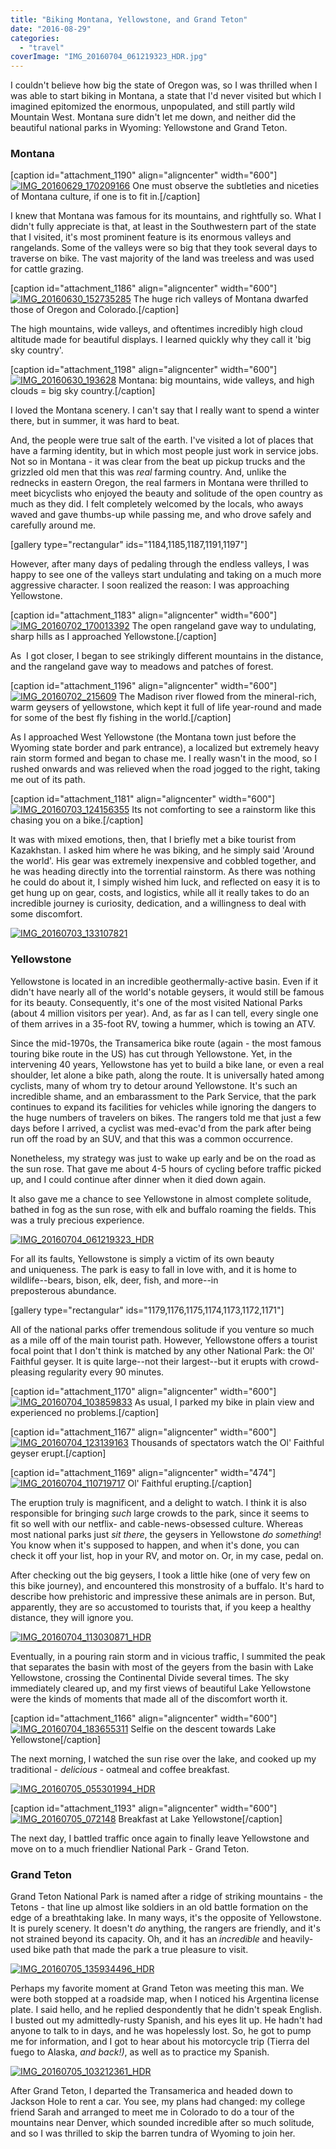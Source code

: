 ```yaml
---
title: "Biking Montana, Yellowstone, and Grand Teton"
date: "2016-08-29"
categories:
  - "travel"
coverImage: "IMG_20160704_061219323_HDR.jpg"
---
```


I couldn't believe how big the state of Oregon was, so I was thrilled when I was able to start biking in Montana, a state that I'd never visited but which I imagined epitomized the enormous, unpopulated, and still partly wild Mountain West. Montana sure didn't let me down, and neither did the beautiful national parks in Wyoming: Yellowstone and Grand Teton.

### Montana

\[caption id="attachment_1190" align="aligncenter" width="600"\][![IMG_20160629_170209166](images/IMG_20160629_170209166-600x450.jpg)](/wp-content/uploads/2016/07/IMG_20160629_170209166.jpg) One must observe the subtleties and niceties of Montana culture, if one is to fit in.\[/caption\]

I knew that Montana was famous for its mountains, and rightfully so. What I didn't fully appreciate is that, at least in the Southwestern part of the state that I visited, it's most prominent feature is its enormous valleys and rangelands. Some of the valleys were so big that they took several days to traverse on bike. The vast majority of the land was treeless and was used for cattle grazing.

\[caption id="attachment_1186" align="aligncenter" width="600"\][![IMG_20160630_152735285](images/IMG_20160630_152735285-600x348.jpg)](/wp-content/uploads/2016/07/IMG_20160630_152735285.jpg) The huge rich valleys of Montana dwarfed those of Oregon and Colorado.\[/caption\]

The high mountains, wide valleys, and oftentimes incredibly high cloud altitude made for beautiful displays. I learned quickly why they call it 'big sky country'.

\[caption id="attachment_1198" align="aligncenter" width="600"\][![IMG_20160630_193628](images/IMG_20160630_193628-600x600.jpg)](/wp-content/uploads/2016/07/IMG_20160630_193628.jpg) Montana: big mountains, wide valleys, and high clouds = big sky country.\[/caption\]

I loved the Montana scenery. I can't say that I really want to spend a winter there, but in summer, it was hard to beat.

And, the people were true salt of the earth. I've visited a lot of places that have a farming identity, but in which most people just work in service jobs. Not so in Montana - it was clear from the beat up pickup trucks and the grizzled old men that this was *real* farming country. And, unlike the rednecks in eastern Oregon, the real farmers in Montana were thrilled to meet bicyclists who enjoyed the beauty and solitude of the open country as much as they did. I felt completely welcomed by the locals, who aways waved and gave thumbs-up while passing me, and who drove safely and carefully around me.

\[gallery type="rectangular" ids="1184,1185,1187,1191,1197"\]

However, after many days of pedaling through the endless valleys, I was happy to see one of the valleys start undulating and taking on a much more aggressive character. I soon realized the reason: I was approaching Yellowstone.

\[caption id="attachment_1183" align="aligncenter" width="600"\][![IMG_20160702_170013392](images/IMG_20160702_170013392-600x450.jpg)](/wp-content/uploads/2016/07/IMG_20160702_170013392.jpg) The open rangeland gave way to undulating, sharp hills as I approached Yellowstone.\[/caption\]

As  I got closer, I began to see strikingly different mountains in the distance, and the rangeland gave way to meadows and patches of forest.

\[caption id="attachment_1196" align="aligncenter" width="600"\][![IMG_20160702_215609](images/IMG_20160702_215609-600x376.jpg)](/wp-content/uploads/2016/07/IMG_20160702_215609.jpg) The Madison river flowed from the mineral-rich, warm geysers of yellowstone, which kept it full of life year-round and made for some of the best fly fishing in the world.\[/caption\]

As I approached West Yellowstone (the Montana town just before the Wyoming state border and park entrance), a localized but extremely heavy rain storm formed and began to chase me. I really wasn't in the mood, so I rushed onwards and was relieved when the road jogged to the right, taking me out of its path.



\[caption id="attachment_1181" align="aligncenter" width="600"\][![IMG_20160703_124156355](images/IMG_20160703_124156355-600x535.jpg)](/wp-content/uploads/2016/07/IMG_20160703_124156355.jpg) Its not comforting to see a rainstorm like this chasing you on a bike.\[/caption\]

It was with mixed emotions, then, that I briefly met a bike tourist from Kazakhstan. I asked him where he was biking, and he simply said 'Around the world'. His gear was extremely inexpensive and cobbled together, and he was heading directly into the torrential rainstorm. As there was nothing he could do about it, I simply wished him luck, and reflected on easy it is to get hung up on gear, costs, and logistics, while all it really takes to do an incredible journey is curiosity, dedication, and a willingness to deal with some discomfort.

[![IMG_20160703_133107821](images/IMG_20160703_133107821-450x600.jpg)](/wp-content/uploads/2016/07/IMG_20160703_133107821.jpg)

### Yellowstone

Yellowstone is located in an incredible geothermally-active basin. Even if it didn't have nearly all of the world's notable geysers, it would still be famous for its beauty. Consequently, it's one of the most visited National Parks (about 4 million visitors per year). And, as far as I can tell, every single one of them arrives in a 35-foot RV, towing a hummer, which is towing an ATV.

Since the mid-1970s, the Transamerica bike route (again - the most famous touring bike route in the US) has cut through Yellowstone. Yet, in the intervening 40 years, Yellowstone has yet to build a bike lane, or even a real shoulder, let alone a bike path, along the route. It is universally hated among cyclists, many of whom try to detour around Yellowstone. It's such an incredible shame, and an embarassment to the Park Service, that the park continues to expand its facilities for vehicles while ignoring the dangers to the huge numbers of travelers on bikes. The rangers told me that just a few days before I arrived, a cyclist was med-evac'd from the park after being run off the road by an SUV, and that this was a common occurrence.

Nonetheless, my strategy was just to wake up early and be on the road as the sun rose. That gave me about 4-5 hours of cycling before traffic picked up, and I could continue after dinner when it died down again.

It also gave me a chance to see Yellowstone in almost complete solitude, bathed in fog as the sun rose, with elk and buffalo roaming the fields. This was a truly precious experience.

[![IMG_20160704_061219323_HDR](images/IMG_20160704_061219323_HDR-600x296.jpg)](/wp-content/uploads/2016/07/IMG_20160704_061219323_HDR.jpg)

For all its faults, Yellowstone is simply a victim of its own beauty and uniqueness. The park is easy to fall in love with, and it is home to wildlife--bears, bison, elk, deer, fish, and more--in preposterous abundance.

\[gallery type="rectangular" ids="1179,1176,1175,1174,1173,1172,1171"\]

All of the national parks offer tremendous solitude if you venture so much as a mile off of the main tourist path. However, Yellowstone offers a tourist focal point that I don't think is matched by any other National Park: the Ol' Faithful geyser. It is quite large--not their largest--but it erupts with crowd-pleasing regularity every 90 minutes.

\[caption id="attachment_1170" align="aligncenter" width="600"\][![IMG_20160704_103859833](images/IMG_20160704_103859833-600x450.jpg)](/wp-content/uploads/2016/07/IMG_20160704_103859833.jpg) As usual, I parked my bike in plain view and experienced no problems.\[/caption\]

\[caption id="attachment_1167" align="aligncenter" width="600"\][![IMG_20160704_123139163](images/IMG_20160704_123139163-600x271.jpg)](/wp-content/uploads/2016/07/IMG_20160704_123139163.jpg) Thousands of spectators watch the Ol' Faithful geyser erupt.\[/caption\]

\[caption id="attachment_1169" align="aligncenter" width="474"\][![IMG_20160704_110719717](images/IMG_20160704_110719717-474x600.jpg)](/wp-content/uploads/2016/07/IMG_20160704_110719717.jpg) Ol' Faithful erupting.\[/caption\]

The eruption truly is magnificent, and a delight to watch. I think it is also responsible for bringing *such* large crowds to the park, since it seems to fit so well with our netflix- and cable-news-obsessed culture. Whereas most national parks just *sit there*, the geysers in Yellowstone *do something*! You know when it's supposed to happen, and when it's done, you can check it off your list, hop in your RV, and motor on. Or, in my case, pedal on.

After checking out the big geysers, I took a little hike (one of very few on this bike journey), and encountered this monstrosity of a buffalo. It's hard to describe how prehistoric and impressive these animals are in person. But, apparently, they are so accustomed to tourists that, if you keep a healthy distance, they will ignore you.

[![IMG_20160704_113030871_HDR](images/IMG_20160704_113030871_HDR-600x475.jpg)](/wp-content/uploads/2016/07/IMG_20160704_113030871_HDR.jpg)

Eventually, in a pouring rain storm and in vicious traffic, I summited the peak that separates the basin with most of the geyers from the basin with Lake Yellowstone, crossing the Continental Divide several times. The sky immediately cleared up, and my first views of beautiful Lake Yellowstone were the kinds of moments that made all of the discomfort worth it.

\[caption id="attachment_1166" align="aligncenter" width="600"\][![IMG_20160704_183655311](images/IMG_20160704_183655311-600x450.jpg)](/wp-content/uploads/2016/07/IMG_20160704_183655311.jpg) Selfie on the descent towards Lake Yellowstone\[/caption\]

The next morning, I watched the sun rise over the lake, and cooked up my traditional - *delicious* - oatmeal and coffee breakfast.

[![IMG_20160705_055301994_HDR](images/IMG_20160705_055301994_HDR-600x364.jpg)](/wp-content/uploads/2016/07/IMG_20160705_055301994_HDR.jpg)

\[caption id="attachment_1193" align="aligncenter" width="600"\][![IMG_20160705_072148](images/IMG_20160705_072148-600x600.jpg)](/wp-content/uploads/2016/07/IMG_20160705_072148.jpg) Breakfast at Lake Yellowstone\[/caption\]

The next day, I battled traffic once again to finally leave Yellowstone and move on to a much friendlier National Park - Grand Teton.

### Grand Teton

Grand Teton National Park is named after a ridge of striking mountains - the Tetons - that line up almost like soldiers in an old battle formation on the edge of a breathtaking lake. In many ways, it's the opposite of Yellowstone. It is purely scenery. It doesn't *do* anything, the rangers are friendly, and it's not strained beyond its capacity. Oh, and it has an *incredible* and heavily-used bike path that made the park a true pleasure to visit.

[![IMG_20160705_135934496_HDR](images/IMG_20160705_135934496_HDR-600x450.jpg)](/wp-content/uploads/2016/07/IMG_20160705_135934496_HDR.jpg)

Perhaps my favorite moment at Grand Teton was meeting this man. We were both stopped at a roadside map, when I noticed his Argentina license plate. I said hello, and he replied despondently that he didn't speak English. I busted out my admittedly-rusty Spanish, and his eyes lit up. He hadn't had anyone to talk to in days, and he was hopelessly lost. So, he got to pump me for information, and I got to hear about his motorcycle trip (Tierra del fuego to Alaska, *and back!)*, as well as to practice my Spanish.

[![IMG_20160705_103212361_HDR](images/IMG_20160705_103212361_HDR-600x600.jpg)](/wp-content/uploads/2016/07/IMG_20160705_103212361_HDR.jpg)

After Grand Teton, I departed the Transamerica and headed down to Jackson Hole to rent a car. You see, my plans had changed: my college friend Sarah and arranged to meet me in Colorado to do a tour of the mountains near Denver, which sounded incredible after so much solitude, and so I was thrilled to skip the barren tundra of Wyoming to join her.
